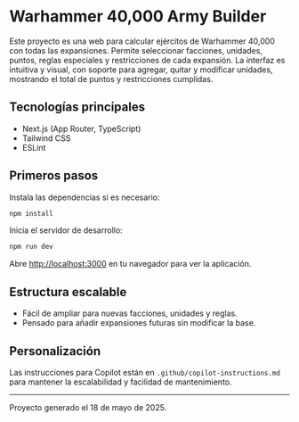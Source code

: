 
# Warhammer 40,000 Army Builder

Este proyecto es una web para calcular ejércitos de Warhammer 40,000 con todas las expansiones. Permite seleccionar facciones, unidades, puntos, reglas especiales y restricciones de cada expansión. La interfaz es intuitiva y visual, con soporte para agregar, quitar y modificar unidades, mostrando el total de puntos y restricciones cumplidas.

## Tecnologías principales
- Next.js (App Router, TypeScript)
- Tailwind CSS
- ESLint

## Primeros pasos

Instala las dependencias si es necesario:

```bash
npm install
```

Inicia el servidor de desarrollo:

```bash
npm run dev
```

Abre [http://localhost:3000](http://localhost:3000) en tu navegador para ver la aplicación.

## Estructura escalable
- Fácil de ampliar para nuevas facciones, unidades y reglas.
- Pensado para añadir expansiones futuras sin modificar la base.

## Personalización
Las instrucciones para Copilot están en `.github/copilot-instructions.md` para mantener la escalabilidad y facilidad de mantenimiento.

---

Proyecto generado el 18 de mayo de 2025.

